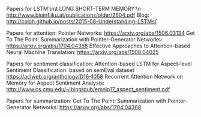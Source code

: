 Papers for LSTM:\n\t
    LONG SHORT-TERM MEMORY:\n
        http://www.bioinf.jku.at/publications/older/2604.pdf
    Blog:
        http://colah.github.io/posts/2015-08-Understanding-LSTMs/

Papers for attention:
    Pointer Networks:
        https://arxiv.org/abs/1506.03134
    Get To The Point: Summarization with Pointer-Generator Networks:
        https://arxiv.org/abs/1704.04368
    Effective Approaches to Attention-based Neural Machine Translation:
        https://arxiv.org/abs/1508.04025

Papers for sentiment classification:
    Attention-based LSTM for Aspect-level Sentiment Classification:  based on semEval dataset
        https://aclweb.org/anthology/D16-1058
    Recurrent Attention Network on Memory for Aspect Sentiment Analysis:
        http://www.cs.cmu.edu/~lbing/pub/emnlp17_aspect_sentiment.pdf

Papers for summarization:
    Get To The Point: Summarization with Pointer-Generator Networks:
        https://arxiv.org/abs/1704.04368
